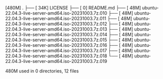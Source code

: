 [480M]  .
├── [ 34K]  LICENSE
├── [   0]  README.md
├── [ 48M]  ubuntu-22.04.3-live-server-amd64.iso-20231003.7z.010
├── [ 48M]  ubuntu-22.04.3-live-server-amd64.iso-20231003.7z.011
├── [ 48M]  ubuntu-22.04.3-live-server-amd64.iso-20231003.7z.012
├── [ 48M]  ubuntu-22.04.3-live-server-amd64.iso-20231003.7z.013
├── [ 48M]  ubuntu-22.04.3-live-server-amd64.iso-20231003.7z.014
├── [ 48M]  ubuntu-22.04.3-live-server-amd64.iso-20231003.7z.015
├── [ 48M]  ubuntu-22.04.3-live-server-amd64.iso-20231003.7z.016
├── [ 48M]  ubuntu-22.04.3-live-server-amd64.iso-20231003.7z.017
├── [ 48M]  ubuntu-22.04.3-live-server-amd64.iso-20231003.7z.018
└── [ 48M]  ubuntu-22.04.3-live-server-amd64.iso-20231003.7z.019

 480M used in 0 directories, 12 files
